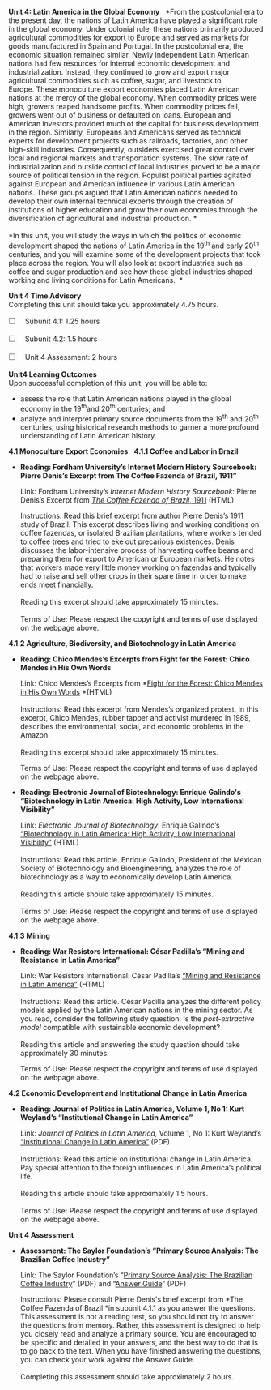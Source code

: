 **Unit 4: Latin America in the Global Economy** <span id="4"></span> 
*From the postcolonial era to the present day, the nations of Latin
America have played a significant role in the global economy. Under
colonial rule, these nations primarily produced agricultural commodities
for export to Europe and served as markets for goods manufactured in
Spain and Portugal. In the postcolonial era, the economic situation
remained similar. Newly independent Latin American nations had few
resources for internal economic development and
industrialization. Instead, they continued to grow and export major
agricultural commodities such as coffee, sugar, and livestock to
Europe. These monoculture export economies placed Latin American nations
at the mercy of the global economy. When commodity prices were high,
growers reaped handsome profits. When commodity prices fell, growers
went out of business or defaulted on loans. European and American
investors provided much of the capital for business development in the
region. Similarly, Europeans and Americans served as technical experts
for development projects such as railroads, factories, and other
high-skill industries. Consequently, outsiders exercised great control
over local and regional markets and transportation systems. The slow
rate of industrialization and outside control of local industries proved
to be a major source of political tension in the region. Populist
political parties agitated against European and American influence in
various Latin American nations. These groups argued that Latin American
nations needed to develop their own internal technical experts through
the creation of institutions of higher education and grow their own
economies through the diversification of agricultural and industrial
production. *  
    
 *In this unit, you will study the ways in which the politics of
economic development shaped the nations of Latin America in the
19<sup>th</sup> and early 20<sup>th</sup> centuries, and you will
examine some of the development projects that took place across the
region. You will also look at export industries such as coffee and sugar
production and see how these global industries shaped working and living
conditions for Latin Americans.  *

**Unit 4 Time Advisory**  
Completing this unit should take you approximately 4.75 hours.  
  
 <span
style="color: rgb(85, 85, 85); font-family: 'Myriad Pro', 'Gill Sans', 'Gill Sans MT', Calibri, sans-serif; font-size: 16.363636016845703px; line-height: 21.81818199157715px;">☐
   </span>Subunit 4.1: 1.25 hours  
  
 <span
style="color: rgb(85, 85, 85); font-family: 'Myriad Pro', 'Gill Sans', 'Gill Sans MT', Calibri, sans-serif; font-size: 16.363636016845703px; line-height: 21.81818199157715px;">☐
   </span>Subunit 4.2: 1.5 hours  
  
 <span
style="color: rgb(85, 85, 85); font-family: 'Myriad Pro', 'Gill Sans', 'Gill Sans MT', Calibri, sans-serif; font-size: 16.363636016845703px; line-height: 21.81818199157715px;">☐
   </span>Unit 4 Assessment: 2 hours

**Unit4 Learning Outcomes**  
Upon successful completion of this unit, you will be able to:
-   assess the role that Latin American nations played in the global
    economy in the 19<sup>th</sup>and 20<sup>th</sup> centuries; and
-   analyze and interpret primary source documents from the
    19<sup>th</sup> and 20<sup>th</sup> centuries, using historical
    research methods to garner a more profound understanding of Latin
    American history.

**4.1 Monoculture Export Economies** <span id="4.1"></span> 
**4.1.1 Coffee and Labor in Brazil** <span id="4.1.1"></span> 
-   **Reading: Fordham University’s Internet Modern History Sourcebook:
    Pierre Denis’s Excerpt from The Coffee Fazenda of Brazil, 1911”**

    Link: Fordham University’s *Internet Modern History Sourcebook*:
    Pierre Denis’s Excerpt from [*The Coffee Fazenda of Brazil*,
    1911](http://www.fordham.edu/halsall/mod/1911denis-brazil.html) (HTML)  
      
     Instructions: Read this brief excerpt from author Pierre Denis’s
    1911 study of Brazil. This excerpt describes living and working
    conditions on coffee fazendas, or isolated Brazilian plantations,
    where workers tended to coffee trees and tried to eke out precarious
    existences. Denis discusses the labor-intensive process of
    harvesting coffee beans and preparing them for export to American or
    European markets. He notes that workers made very little money
    working on fazendas and typically had to raise and sell other crops
    in their spare time in order to make ends meet financially.    
        
     Reading this excerpt should take approximately 15 minutes.  
        
     Terms of Use: Please respect the copyright and terms of use
    displayed on the webpage above.

**4.1.2 Agriculture, Biodiversity, and Biotechnology in Latin America**
<span id="4.1.2"></span> 
-   **Reading: Chico Mendes’s Excerpts from Fight for the Forest: Chico
    Mendes in His Own Words**

    Link: Chico Mendes’s Excerpts from *[Fight for the Forest: Chico
    Mendes in His Own
    Words](http://faculty.chass.ncsu.edu/slatta/hi216/documents/mendes.htm) *(HTML)  
        
     Instructions: Read this excerpt from Mendes’s organized protest. In
    this excerpt, Chico Mendes, rubber tapper and activist murdered in
    1989, describes the environmental, social, and economic problems in
    the Amazon.   
        
     Reading this excerpt should take approximately 15 minutes.  
      
     Terms of Use: Please respect the copyright and terms of use
    displayed on the webpage above.

-   **Reading: Electronic Journal of Biotechnology: Enrique Galindo's
    “Biotechnology in Latin America: High Activity, Low International
    Visibility”**

    Link: *Electronic Journal of Biotechnology*: Enrique Galindo’s
    [“Biotechnology in Latin America: High Activity, Low International
    Visibility”](http://www.ejbiotechnology.info/index.php/ejbiotechnology/article/view/1098/1480) (HTML)  
        
     Instructions: Read this article. Enrique Galindo, President of the
    Mexican Society of Biotechnology and Bioengineering, analyzes the
    role of biotechnology as a way to economically develop Latin
    America.  
        
     Reading this article should take approximately 15 minutes.  
        
     Terms of Use: Please respect the copyright and terms of use
    displayed on the webpage above.

**4.1.3 Mining** <span id="4.1.3"></span> 
-   **Reading: War Resistors International: César Padilla’s “Mining and
    Resistance in Latin America”**

    Link: War Resistors International: César Padilla’s [“Mining and
    Resistance in Latin
    America”](http://www.wri-irg.org/node/14474) (HTML)  
        
     Instructions: Read this article. César Padilla analyzes the
    different policy models applied by the Latin American nations in the
    mining sector. As you read, consider the following study question:
    Is the *post-extractive model* compatible with sustainable economic
    development?  
        
     Reading this article and answering the study question should take
    approximately 30 minutes.  
      
     Terms of Use: Please respect the copyright and terms of use
    displayed on the webpage above.

**4.2 Economic Development and Institutional Change in Latin America**
<span id="4.2"></span> 
-   **Reading: Journal of Politics in Latin America, Volume 1, No 1:
    Kurt Weyland’s “Institutional Change in Latin America”**

    Link: *Journal of Politics in Latin America,* Volume 1, No 1: Kurt
    Weyland’s [“Institutional Change in Latin
    America”](http://journals.sub.uni-hamburg.de/giga/jpla/article/view/21/21) (PDF)  
        
     Instructions: Read this article on institutional change in Latin
    America. Pay special attention to the foreign influences in Latin
    America’s political life.  
        
     Reading this article should take approximately 1.5 hours.  
        
     Terms of Use: Please respect the copyright and terms of use
    displayed on the webpage above.

**Unit 4 Assessment** <span id="4.3"></span> 
-   **Assessment: The Saylor Foundation’s “Primary Source Analysis: The
    Brazilian Coffee Industry”**

    Link: The Saylor Foundation’s “[Primary Source Analysis: The
    Brazilian Coffee
    Industry](https://resources.saylor.org/wwwresources/archived/site/wp-content/uploads/2012/06/HIST-222-Assessment-4.FINAL_.pdf)”
    (PDF) and “[Answer
    Guide](https://resources.saylor.org/wwwresources/archived/site/wp-content/uploads/2012/06/HIST-222-Assessment-4-Answer-Guide.FINAL_.pdf)”
    (PDF)  
      
     Instructions: Please consult Pierre Denis's brief excerpt from *The
    Coffee Fazenda of Brazil *in subunit 4.1.1 as you answer the
    questions. This assessment is not a reading test, so you should not
    try to answer the questions from memory. Rather, this assessment is
    designed to help you closely read and analyze a primary source. You
    are encouraged to be specific and detailed in your answers, and the
    best way to do that is to go back to the text. When you have
    finished answering the questions, you can check your work against
    the Answer Guide.   
        
     Completing this assessment should take approximately 2 hours.


